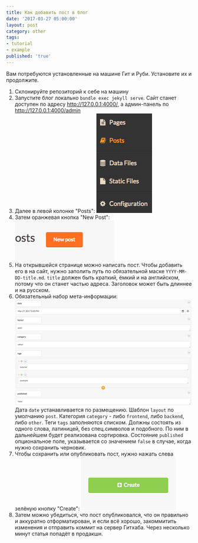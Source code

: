 ```yaml
---
title: Как добавить пост в блог
date: '2017-03-27 05:00:00'
layout: post
category: other
tags:
- tutorial
- example
published: 'true'
---
```


Вам потребуются установленные на машине Гит и Руби. Установите их и продолжите.
1. Склонируйте репозиторий к себе на машину
2. Запустите блог локально `bundle exec jekyll serve`. Сайт станет доступен по адресу http://127.0.0.1:4000/, а админ-панель по http://127.0.0.1:4000/admin
3. Далее в левой колонке "Posts": ![Главное меню админ-панели](/how-to-menu.png)
4. Затем оранжевая кнопка "New Post": ![Кнопки добавления поста](/how-to-new-post-button.png)
5. На открывшейся странице можно написать пост. Чтобы добавить его в на сайт, нужно заполить путь по обязательной маске `YYYY-MM-DD-title.md`.  `title` должен быть краткий, ёмкий и на английском, потому что он станет частью адреса. Заголовок может быть длиннее и на русском.
6. Обязательный набор мета-информации: ![Пример заполненной мета-информации поста](/how-to-meta.png)
Дата `date` устанавливается по размещению.
Шаблон `layout` по умолчанию `post`.
Категория `category` - либо `frontend`, либо `backend`, либо `other`.
Теги `tags` заполняются списком. Должны состоять из одного слова, латиницей, без спец.символов и подобного. По ним в дальнейшем будет реализована сортировка.
Состояние `published` опциональное поле, указывается со значением `false` в случае, когда нужно сохранить черновик.
7. Чтобы сохранить или опубликовать пост, нужно нажать слева зелёную кнопку "Create": ![Кнопка размещения поста](/how-to-create.png)
8. Затем можно убедиться, что пост опубликовался, что он правильно и аккуратно отформатирован, и если всё хорошо, закоммитить изменения и отправить коммит на сервер Гитхаба. Через несколько минут статья попадёт в продакшн.
